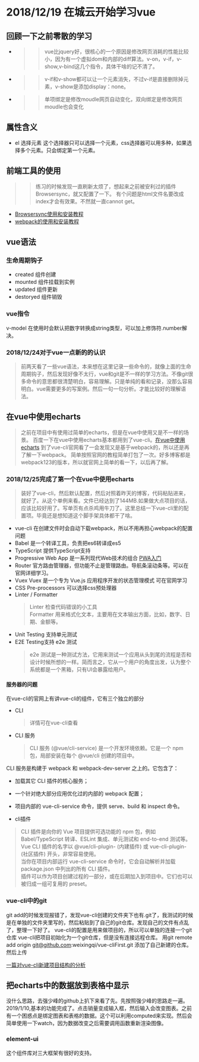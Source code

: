 # 2018/12/19 在城云开始学习vue

## 回顾一下之前零散的学习

* >>vue比jquery好，很核心的一个原因是修改网页消耗的性能比较小，因为有一个虚拟dom和内部的diff算法。v-on，v-if，v-show,v-bind这几个指令，具体干啥的记不清了。
* >>v-if和v-show都可以让一个元素消失，不过v-if是直接删除掉元素，v-show是添加display：none。
* >>单项绑定是修改moudle网页自动变化，双向绑定是修改网页moudle也会变化
  
## 属性含义

* el 选择元素  这个选择器只可以选择一个元素，css选择器可以用多种，如果选择多个元素。只会绑定第一个元素。
  
## 前端工具的使用

>> 练习的时候发现一直刷新太烦了，想起来之前被安利过的插件Browsersync，就又配置了一下。  有个问题是html文件名要改成index才会有效果。不然就一直cannot get。

* [Browsersync使用和安装教程](https://www.cnblogs.com/yesyes/p/6156102.html)
* [webpack的使用和安装教程](https://www.jianshu.com/p/42e11515c10f)
  
## vue语法

### 生命周期钩子

* created   组件创建
* mounted   组件挂载到实例
* updated   组件更新
* destoryed 组件销毁

### vue指令

v-model 在使用时会默认把数字转换成string类型，可以加上修饰符.number解决。

### 2018/12/24对于vue一点新的的认识

> 前两天看了一些vue语法，本来想在这里记录一些命令的，就像上面的生命周期钩子，然后发现好像不太行，vue和git是不一样的学习方法。不像git很多命令的意思都很清楚明白，容易理解。只是单纯的看和记录，没那么容易明白。vue需要更多的写案例。然后一句一句分析。才能比较好的理解语法。

## 在vue中使用echarts

>之前在项目中有使用过简单的echarts，但是在vue中使用又是不一样的场景。
百度一下在vue中使用echarts基本都用到了vue-cli。[在vue中使用echarts](https://blog.csdn.net/mr_wuch/article/details/70225364)
到了vue-cli官网看了一会发现又是基于webpack的，所以还是再了解一下webpack。
简单按照官网的教程简单打包了一次。好多博客都是webpack123的版本，所以就官网上简单的看一下，以后再了解。

### 2018/12/25完成了第一个在vue中使用echarts

>装好了vue-cli，然后默认配置，然后对照着昨天的博客，代码粘贴进来，就好了。从这个单例来看。文件已经达到了144MB.如果做大点项目的话，应该比较好用了。写单页有点杀鸡用牛刀了。这里总结一下vue-cli里的配置项。毕竟还是想知道这个脚手架具体都干了啥。

* vue-cli 在创建文件时会自动下载webpack，所以不用再担心webpack的配置问题
* Babel  是一个转译工具，负责把es6转译成es5
* TypeScript 提供TypeScript支持
* Progressive Web App  是一系列现代Web技术的组合 [PWA入门](https://blog.csdn.net/lecepin/article/details/64906620)
* Router 官方路由管理器，但功能不止是管理路由。导航条滚动条等。可以在官网详细学习。
* Vuex  Vuex 是一个专为 Vue.js 应用程序开发的状态管理模式  可在官网学习
* CSS Pre-processors 可以选择css预处理器
* Linter / Formatter  
  >Linter   检查代码错误的小工具  
  >Formatter   用来格式化文本，主要用在文本输出方面，比如，数字、日期、金额等。
* Unit Testing  支持单元测试
* E2E Testing支持 e2e 测试  
  >e2e 测试是一种测试方法，它用来测试一个应用从头到尾的流程是否和设计时候所想的一样。简而言之，它从一个用户的角度出发，认为整个系统都是一个黑箱，只有UI会暴露给用户。

#### 服务器的问题

在vue-cli的官网上有讲vue-cli的组件，它有三个独立的部分

* CLI
  >详情可在vue-cli查看
* CLI 服务
  >CLI 服务 (@vue/cli-service) 是一个开发环境依赖。它是一个 npm 包，局部安装在每个 @vue/cli 创建的项目中。  

CLI 服务是构建于 webpack 和 webpack-dev-server 之上的。它包含了：

* 加载其它 CLI 插件的核心服务；
* 一个针对绝大部分应用优化过的内部的 webpack 配置；
* 项目内部的 vue-cli-service 命令，提供 serve、build 和 inspect 命令。
  
* cli插件
 >CLI 插件是向你的 Vue 项目提供可选功能的 npm 包，例如 Babel/TypeScript 转译、ESLint 集成、单元测试和 end-to-end 测试等。Vue CLI 插件的名字以 @vue/cli-plugin- (内建插件) 或 vue-cli-plugin- (社区插件) 开头，非常容易使用。  
 > 当你在项目内部运行 vue-cli-service 命令时，它会自动解析并加载 package.json 中列出的所有 CLI 插件。  
 >插件可以作为项目创建过程的一部分，或在后期加入到项目中。它们也可以被归成一组可复用的 preset。

### vue-cli中的git

git add的时候发现报错了，发现vue-cli创建的文件夹下也有.git了，我测试的时候是在单独的文件夹里写的，然后粘贴到了自己的git仓库。发现自己的文件有点乱了，整理一下好了。
vue-cli的配置是用来做项目的，所以可以单独的连接一个git仓库
vue-cli把项目初始化为一个git仓库，但是没有连接远程仓库。
用git remote add origin git@github.com:weixingqi/vue-cliFirst.git
添加了自己新建的仓库。然后上传  

[一篇对vue-cli新建项目结构的分析](https://blog.csdn.net/calmreason/article/details/82995522)

## 把echarts中的数据放到表格中显示

没什么思路，去强少峰的github上扒下来看了先。先按照强少峰的思路走一遍。
2019/1/10,基本的功能完成了。点击销量变成输入框，然后输入会改变图表。之前有一个困惑点是绑定图表和表格的数据。这个可以利用computed来实现。然后会简单使用一下watch，因为数据改变之后需要调用函数重新渲染图像。

### element-ui

这个组件库对三大框架有很好的支持。
